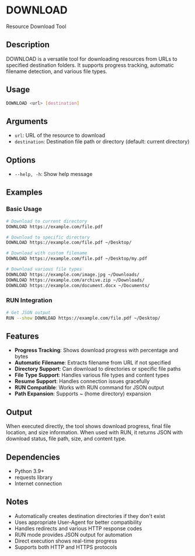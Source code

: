 # DOWNLOAD

Resource Download Tool

## Description

DOWNLOAD is a versatile tool for downloading resources from URLs to specified destination folders. It supports progress tracking, automatic filename detection, and various file types.

## Usage

```bash
DOWNLOAD <url> [destination]
```

## Arguments

- `url`: URL of the resource to download
- `destination`: Destination file path or directory (default: current directory)

## Options

- `--help, -h`: Show help message

## Examples

### Basic Usage
```bash
# Download to current directory
DOWNLOAD https://example.com/file.pdf

# Download to specific directory
DOWNLOAD https://example.com/file.pdf ~/Desktop/

# Download with custom filename
DOWNLOAD https://example.com/file.pdf ~/Desktop/my.pdf

# Download various file types
DOWNLOAD https://example.com/image.jpg ~/Downloads/
DOWNLOAD https://example.com/archive.zip ~/Downloads/
DOWNLOAD https://example.com/document.docx ~/Documents/
```

### RUN Integration
```bash
# Get JSON output
RUN --show DOWNLOAD https://example.com/file.pdf ~/Desktop/
```

## Features

- **Progress Tracking**: Shows download progress with percentage and bytes
- **Automatic Filename**: Extracts filename from URL if not specified
- **Directory Support**: Can download to directories or specific file paths
- **File Type Support**: Handles various file types and content types
- **Resume Support**: Handles connection issues gracefully
- **RUN Compatible**: Works with RUN command for JSON output
- **Path Expansion**: Supports ~ (home directory) expansion

## Output

When executed directly, the tool shows download progress, final file location, and size information. When used with RUN, it returns JSON with download status, file path, size, and content type.

## Dependencies

- Python 3.9+
- requests library
- Internet connection

## Notes

- Automatically creates destination directories if they don't exist
- Uses appropriate User-Agent for better compatibility
- Handles redirects and various HTTP response codes
- RUN mode provides JSON output for automation
- Direct execution shows real-time progress
- Supports both HTTP and HTTPS protocols 